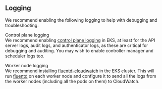 ## Logging

We recommend enabling the following logging to help with debugging and troubleshooting:

Control plane logging  
We recommend enabling [control plane logging](https://docs.aws.amazon.com/eks/latest/userguide/control-plane-logs.html)
in EKS, at least for the API server logs, audit logs, and authenticator logs, as these are critical for debugging and
auditing. You may wish to enable controller manager and scheduler logs too.

Worker node logging  
We recommend installing [fluentd-cloudwatch](https://github.com/helm/charts/tree/master/incubator/fluentd-cloudwatch)
in the EKS cluster. This will run [fluentd](https://www.fluentd.org/) on each worker node and configure it to send all
the logs from the worker nodes (including all the pods on them) to CloudWatch.



<!-- ##DOCS-SOURCER-START
{"sourcePlugin":"Service Catalog Reference","hash":"0e027cdc7188ca2ce3c7e4476011573b"}
##DOCS-SOURCER-END -->

